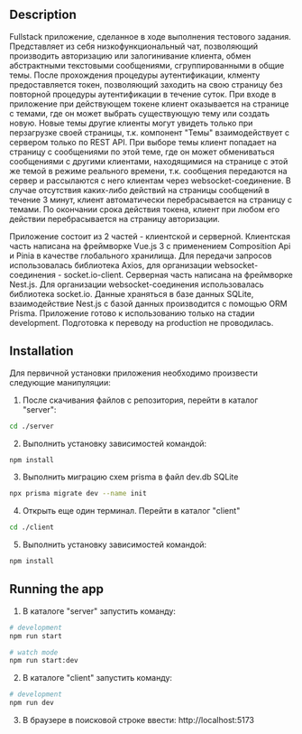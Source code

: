 ## Description

Fullstack приложение, сделанное в ходе выполнения тестового задания.
Представляет из себя низкофункциональный чат, позволяющий производить авторизацию или залогинивание клиента, обмен абстрактными текстовыми сообщениями, сгруппированными в общие темы.
После прохождения процедуры аутентификации, клменту предоставляется токен, позволяющий заходить на свою страницу без повторной процедуры аутентификации в течение суток.
При входе в приложение при действующем токене клиент оказывается на странице с темами, где он может выбрать существующую тему или создать новую.
Новые темы другие клиенты могут увидеть только при перзагрузке своей страницы, т.к. компонент "Темы" взаимодействует с сервером только по REST API.
При выборе темы клиент попадает на страницу с сообщениями по этой теме, где он может обмениваться сообщениями с другими клиентами, находящимися на странице с этой же темой в режиме реального времени, т.к. сообщения передаются на сервер и рассылаются с него клиентам через websocket-соединение. В случае отсутствия каких-либо действий на страницы сообщений в течение 3 минут, клиент автоматически перебрасывается на страницу с темами.
По окончании срока действия токена, клиент при любом его действии перебрасывается на страницу авторизации.

Приложение состоит из 2 частей - клиентской и серверной.
Клиентская часть написана на фреймворке Vue.js 3 с применением Composition Api и Pinia в качестве глобального хранилища. Для передачи запросов использовалась библиотека Axios, для организации websocket-соединения - socket.io-client.
Серверная часть написана на фреймворке Nest.js. Для организации websocket-соединения использовалась библиотека socket.io.
Данные храняться в базе данных SQLite, взаимодействие Nest.js с базой данных производится с помощью ORM Prisma.
Приложение готово к использованию только на стадии development. Подготовка к переводу на production не проводилась.

## Installation

Для первичной установки приложения необходимо произвести следующие манипуляции:

1. После скачивания файлов с репозитория, перейти в каталог "server":

```bash
cd ./server
```

2. Выполнить установку зависимостей командой:

```bash
npm install
```

3. Выполнить миграцию схем prisma в файл dev.db SQLite

```bash
npx prisma migrate dev --name init
```

4. Открыть еще один терминал. Перейти в каталог "client"

```bash
cd ./client
```

5. Выполнить установку зависимостей командой:

```bash
npm install
```

## Running the app

1. В каталоге "server" запустить команду:

```bash
# development
npm run start

# watch mode
npm run start:dev
```

2. В каталоге "client" запустить команду:

```bash
# development
npm run dev
```

3. В браузере в поисковой строке ввести: http://localhost:5173
